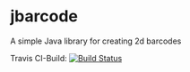 # jbarcode

A simple Java library for creating 2d barcodes

Travis CI-Build: [![Build Status](https://travis-ci.com/borisklug/jbarcode.svg?branch=master)](https://travis-ci.org/borisklug/jbarcode)

